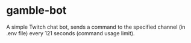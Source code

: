 # gamble-bot
A simple Twitch chat bot, sends a command to the specified channel (in .env file) every 121 seconds (command usage limit).
